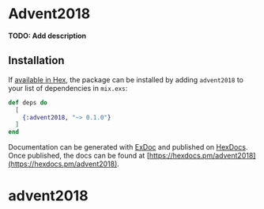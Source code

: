 # Advent2018

**TODO: Add description**

## Installation

If [available in Hex](https://hex.pm/docs/publish), the package can be installed
by adding `advent2018` to your list of dependencies in `mix.exs`:

```elixir
def deps do
  [
    {:advent2018, "~> 0.1.0"}
  ]
end
```

Documentation can be generated with [ExDoc](https://github.com/elixir-lang/ex_doc)
and published on [HexDocs](https://hexdocs.pm). Once published, the docs can
be found at [https://hexdocs.pm/advent2018](https://hexdocs.pm/advent2018).

# advent2018
